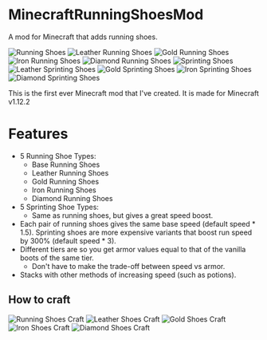 # MinecraftRunningShoesMod
A mod for Minecraft that adds running shoes.

![Running Shoes](https://i.imgur.com/umfD3CX.png) ![Leather Running Shoes](https://i.imgur.com/ofxGlA7.png) ![Gold Running Shoes](https://i.imgur.com/HL3uR30.png) ![Iron Running Shoes](https://i.imgur.com/CQoF1Gc.png) ![Diamond Running Shoes](https://i.imgur.com/01xe8vw.png)
![Sprinting Shoes](https://i.imgur.com/6P7rFTw.png) ![Leather Sprinting Shoes](https://i.imgur.com/zCviXxS.png) ![Gold Sprinting Shoes](https://i.imgur.com/GhASB1O.png) ![Iron Sprinting Shoes](https://i.imgur.com/V2jctmN.png) ![Diamond Sprinting Shoes](https://i.imgur.com/1dxxtuy.png)

This is the first ever Minecraft mod that I've created. It is made for Minecraft v1.12.2

# Features
- 5 Running Shoe Types:
	- Base Running Shoes
	- Leather Running Shoes
	- Gold Running Shoes
	- Iron Running Shoes
	- Diamond Running Shoes
- 5 Sprinting Shoe Types:
	- Same as running shoes, but gives a great speed boost.
- Each pair of running shoes gives the same base speed (default speed * 1.5). Sprinting shoes are more expensive variants that boost run speed by 300% (default speed * 3).
- Different tiers are so you get armor values equal to that of the vanilla boots of the same tier.
	- Don't have to make the trade-off between speed vs armor.
- Stacks with other methods of increasing speed (such as potions).

## How to craft
![Running Shoes Craft](https://i.imgur.com/QZuD5kk.png)
![Leather Shoes Craft](https://i.imgur.com/6Ht5ikr.png)
![Gold Shoes Craft](https://i.imgur.com/5VtSeBm.png)
![Iron Shoes Craft](https://i.imgur.com/rHmIhr0.png)
![Diamond Shoes Craft](https://i.imgur.com/FwPoqi7.png)
